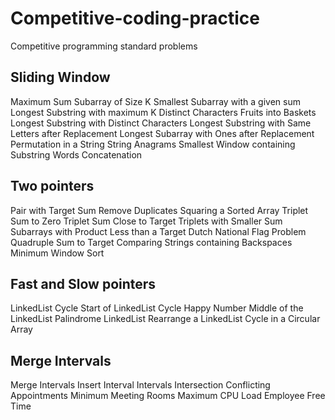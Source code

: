 # Competitive-coding-practice
Competitive programming standard problems

## Sliding Window
Maximum Sum Subarray of Size K 
Smallest Subarray with a given sum 
Longest Substring with maximum K Distinct Characters 
Fruits into Baskets 
Longest Substring with Distinct Characters 
Longest Substring with Same Letters after Replacement 
Longest Subarray with Ones after Replacement 
Permutation in a String
String Anagrams
Smallest Window containing Substring
Words Concatenation


## Two pointers
Pair with Target Sum 
Remove Duplicates
Squaring a Sorted Array
Triplet Sum to Zero 
Triplet Sum Close to Target 
Triplets with Smaller Sum 
Subarrays with Product Less than a Target 
Dutch National Flag Problem 
Quadruple Sum to Target
Comparing Strings containing Backspaces
Minimum Window Sort


## Fast and Slow pointers
LinkedList Cycle 
Start of LinkedList Cycle 
Happy Number 
Middle of the LinkedList 
Palindrome LinkedList
Rearrange a LinkedList
Cycle in a Circular Array


## Merge Intervals
Merge Intervals 
Insert Interval 
Intervals Intersection 
Conflicting Appointments 
Minimum Meeting Rooms
Maximum CPU Load
Employee Free Time
